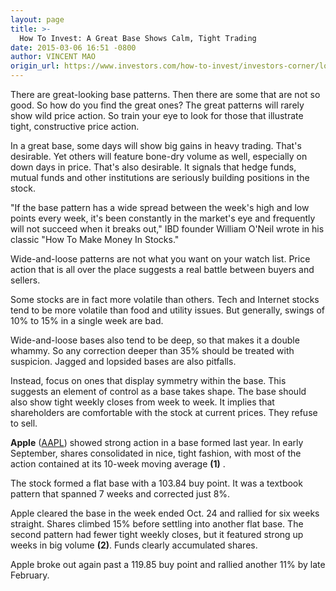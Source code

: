 ```yaml
---
layout: page
title: >-
  How To Invest: A Great Base Shows Calm, Tight Trading
date: 2015-03-06 16:51 -0800
author: VINCENT MAO
origin_url: https://www.investors.com/how-to-invest/investors-corner/look-for-tight-stock-action
---
```





There are great-looking base patterns. Then there are some that are not so good. So how do you find the great ones? The great patterns will rarely show wild price action. So train your eye to look for those that illustrate tight, constructive price action.

  

In a great base, some days will show big gains in heavy trading. That's desirable. Yet others will feature bone-dry volume as well, especially on down days in price. That's also desirable. It signals that hedge funds, mutual funds and other institutions are seriously building positions in the stock.

  

"If the base pattern has a wide spread between the week's high and low points every week, it's been constantly in the market's eye and frequently will not succeed when it breaks out," IBD founder William O'Neil wrote in his classic "How To Make Money In Stocks."

  

Wide-and-loose patterns are not what you want on your watch list. Price action that is all over the place suggests a real battle between buyers and sellers.

  

Some stocks are in fact more volatile than others. Tech and Internet stocks tend to be more volatile than food and utility issues. But generally, swings of 10% to 15% in a single week are bad.

  

Wide-and-loose bases also tend to be deep, so that makes it a double whammy. So any correction deeper than 35% should be treated with suspicion. Jagged and lopsided bases are also pitfalls.

  

Instead, focus on ones that display symmetry within the base. This suggests an element of control as a base takes shape. The base should also show tight weekly closes from week to week. It implies that shareholders are comfortable with the stock at current prices. They refuse to sell.

  

**Apple** ([AAPL](https://research.investors.com/quote.aspx?symbol=AAPL)) showed strong action in a base formed last year. In early September, shares consolidated in nice, tight fashion, with most of the action contained at its 10-week moving average **(1)** .

  

The stock formed a flat base with a 103.84 buy point. It was a textbook pattern that spanned 7 weeks and corrected just 8%.

  

Apple cleared the base in the week ended Oct. 24 and rallied for six weeks straight. Shares climbed 15% before settling into another flat base. The second pattern had fewer tight weekly closes, but it featured strong up weeks in big volume **(2)**. Funds clearly accumulated shares.

  

Apple broke out again past a 119.85 buy point and rallied another 11% by late February.




